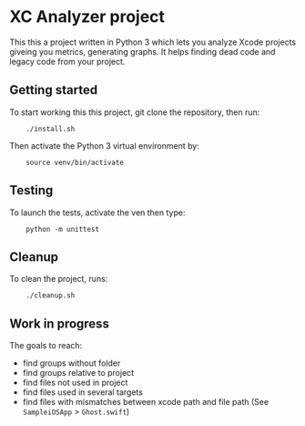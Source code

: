 # XC Analyzer project

This this a project written in Python 3 which lets you analyze Xcode projects giveing you metrics, generating graphs. It helps finding dead code and legacy code from your project.

## Getting started

To start working this this project, git clone the repository, then run:

        ./install.sh

Then activate the Python 3 virtual environment by:

        source venv/bin/activate

## Testing

To launch the tests, activate the ven then type:

        python -m unittest

## Cleanup

To clean the project, runs:

        ./cleanup.sh

## Work in progress

The goals to reach:

- find groups without folder
- find groups relative to project
- find files not used in project
- find files used in several targets
- find files with mismatches between xcode path and file path (See `SampleiOSApp` > `Ghost.swift`)